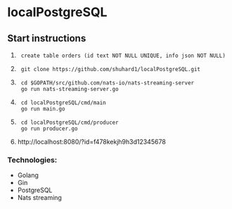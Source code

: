 # localPostgreSQL

## Start instructions

1.
   ``` create table orders (id text NOT NULL UNIQUE, info json NOT NULL)```
   
2.
   ``` git clone https://github.com/shuhard1/localPostgreSQL.git```
   
3. 
   ``` cd $GOPATH/src/github.com/nats-io/nats-streaming-server```<br/>
   ``` go run nats-streaming-server.go```
   
4.
   ``` cd localPostgreSQL/cmd/main```<br/>
   ``` go run main.go```
   
5. 
   ``` cd localPostgreSQL/cmd/producer```<br/>
   ``` go run producer.go```
   
6. http://localhost:8080/?id=f478kekjh9h3d12345678<br/>
### Technologies:
- Golang
- Gin
- PostgreSQL
- Nats streaming
